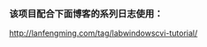 ### 该项目配合下面博客的系列日志使用：  

http://lanfengming.com/tag/labwindowscvi-tutorial/


  [index]:http://lanfengming.com/tag/labwindowscvi-tutorial/
